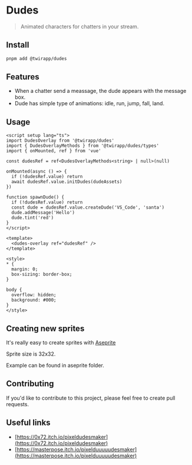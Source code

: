 # Dudes

> Animated characters for chatters in your stream.

## Install

```bash
pnpm add @twirapp/dudes
```

## Features

- When a chatter send a meassage, the dude appears with the message box.
- Dude has simple type of animations: idle, run, jump, fall, land.

## Usage

```vue
<script setup lang="ts">
import DudesOverlay from '@twirapp/dudes'
import { DudesOverlayMethods } from '@twirapp/dudes/types'
import { onMounted, ref } from 'vue'

const dudesRef = ref<DudesOverlayMethods<string> | null>(null)

onMounted(async () => {
  if (!dudesRef.value) return
  await dudesRef.value.initDudes(dudeAssets)
})

function spawnDude() {
  if (!dudesRef.value) return
  const dude = dudesRef.value.createDude('VS_Code', 'santa')
  dude.addMessage('Hello')
  dude.tint('red')
}
</script>

<template>
  <dudes-overlay ref="dudesRef" />
</template>

<style>
* {
  margin: 0;
  box-sizing: border-box;
}

body {
  overflow: hidden;
  background: #000;
}
</style>
```

## Creating new sprites

It's really easy to create sprites with [Aseprite](https://github.com/aseprite/aseprite)

Sprite size is 32x32.

Example can be found in aseprite folder.

## Contributing

If you'd like to contribute to this project, please feel free to create pull requests.

## Useful links

- [https://0x72.itch.io/pixeldudesmaker](https://0x72.itch.io/pixeldudesmaker)
- [https://masterpose.itch.io/pixelduuuuudesmaker](https://masterpose.itch.io/pixelduuuuudesmaker)
